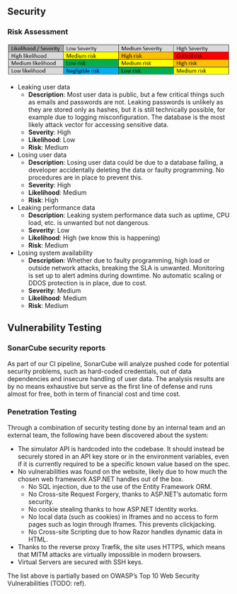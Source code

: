 ## Security
### Risk Assessment

![Risk assessment matrix](./images/risk_matrix.png)

* Leaking user data
  * **Description**: Most user data is public, but a few critical things such as emails and passwords are not. Leaking passwords is unlikely as they are stored only as hashes, but it is still technically possible, for example due to logging misconfiguration. The database is the most likely attack vector for accessing sensitive data.
  * **Severity**: High
  * **Likelihood**: Low
  * **Risk**: Medium
* Losing user data
  * **Description**: Losing user data could be due to a database failing, a developer accidentally deleting the data or faulty programming. No procedures are in place to prevent this.
  * **Severity**: High
  * **Likelihood**: Medium
  * **Risk**: High
* Leaking performance data
  * **Description**: Leaking system performance data such as uptime, CPU load, etc. is unwanted but not dangerous. 
  * **Severity**: Low
  * **Likelihood**: High (we know this is happening)
  * **Risk**: Medium
* Losing system availability
  * **Description**: Whether due to faulty programming, high load or outside network attacks, breaking the SLA is unwanted. Monitoring is set up to alert admins during downtime. No automatic scaling or DDOS protection is in place, due to cost.
  * **Severity**: Medium
  * **Likelihood**: Medium
  * **Risk**: Medium

## Vulnerability Testing

### SonarCube security reports
As part of our CI pipeline, SonarCube will analyze pushed code for potential security problems, such as hard-coded credentials, out of data dependencies and insecure handling of user data. The analysis results are by no means exhaustive but serve as the first line of defense and runs almost for free, both in term of financial cost and time cost.

### Penetration Testing
Through a combination of security testing done by an internal team and an external team, the following have been discovered about the system:

* The simulator API is hardcoded into the codebase. It should instead be securely stored in an API key store or in the environment variables, even if it is currently required to be a specific known value based on the spec.
* No vulnerabilities was found on the website, likely due to how much the chosen web framework ASP.NET handles out of the box.
  * No SQL injection, due to the use of the Entity Framework ORM.
  * No Cross-site Request Forgery, thanks to ASP.NET’s automatic form security.
  * No cookie stealing thanks to how ASP.NET Identity works.
  * No local data (such as cookies) in Iframes and no access to form pages such as login through Iframes. This prevents clickjacking.
  * No Cross-site Scripting due to how Razor handles dynamic data in HTML.
* Thanks to the reverse proxy Træfik, the site uses HTTPS, which means that MITM attacks are virtually impossible in modern browsers.
* Virtual Servers are secured with SSH keys. 

The list above is partially based on OWASP’s Top 10 Web Security Vulnerabilities (TODO: ref).
